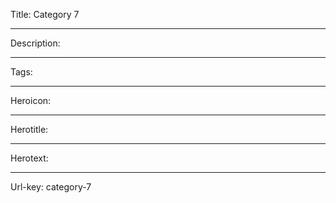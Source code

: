 Title: Category 7

----

Description:

----

Tags:

----

Heroicon:

----

Herotitle:

----

Herotext:

----

Url-key: category-7
